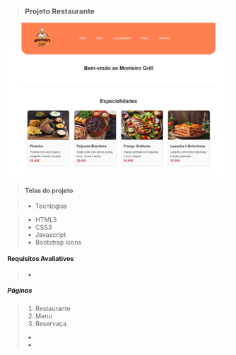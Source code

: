 > ### Projeto Restaurante

<img src="./screen/home.png" alt="" />

> #### Telas do projeto

> * Tecnlogias

> * HTML5
> * CSS3
> * Javascript
> * Bootstrap Icons

#### Requisitos Avaliativos

> * 

##### Páginas
> 1. Restaurante 
> 2. Menu
> 3. Reservaça
> * 
> * 